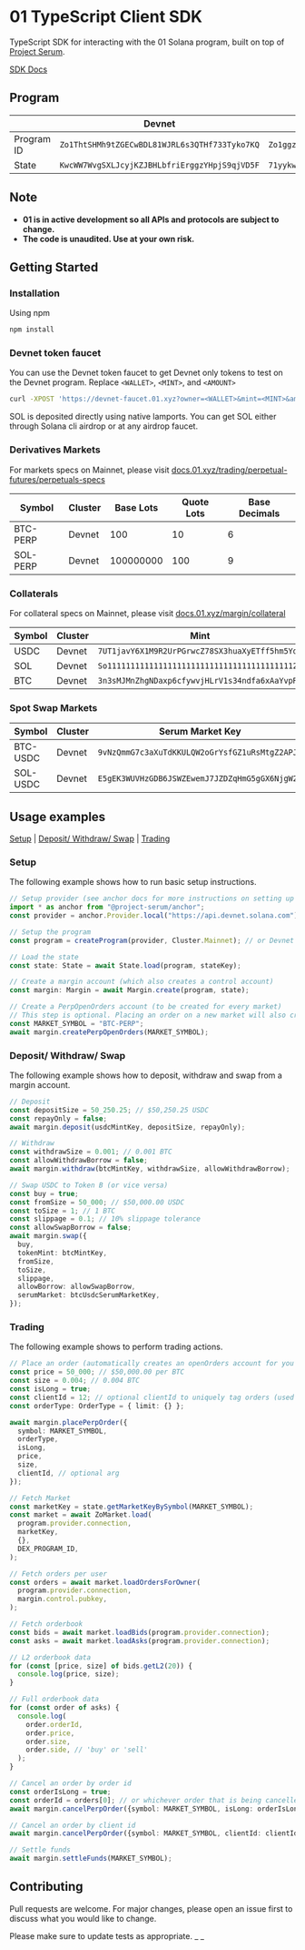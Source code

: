 # 01 TypeScript Client SDK

TypeScript SDK for interacting with the 01 Solana program, built on top of [Project Serum](https://github.com/project-serum).

[SDK Docs](https://01protocol.github.io/zo-client/)

## Program

|            | Devnet                                        | Mainnet                                        |
| ---------- | --------------------------------------------- | ---------------------------------------------- |
| Program ID | `Zo1ThtSHMh9tZGECwBDL81WJRL6s3QTHf733Tyko7KQ` | `Zo1ggzTUKMY5bYnDvT5mtVeZxzf2FaLTbKkmvGUhUQk`  |
| State      | `KwcWW7WvgSXLJcyjKZJBHLbfriErggzYHpjS9qjVD5F` | `71yykwxq1zQqy99PgRsgZJXi2HHK2UDx9G4va7pH6qRv` |

## Note
- **01 is in active development so all APIs and protocols are subject to change.**
- **The code is unaudited. Use at your own risk.**

## Getting Started 

### Installation

Using npm

```bash
npm install
```

### Devnet token faucet

You can use the Devnet token faucet to get Devnet only tokens to test on the Devnet program.
Replace `<WALLET>`, `<MINT>`, and `<AMOUNT>`

```bash
curl -XPOST 'https://devnet-faucet.01.xyz?owner=<WALLET>&mint=<MINT>&amount=<AMOUNT>'
```

SOL is deposited directly using native lamports. You can get SOL either through Solana cli airdrop or at any airdrop faucet.

### Derivatives Markets
For markets specs on Mainnet, please visit [docs.01.xyz/trading/perpetual-futures/perpetuals-specs](https://docs.01.xyz/trading/perpetual-futures/perpetuals-specs)

| Symbol      | Cluster | Base Lots | Quote Lots | Base Decimals |
| ----------- | ------- | --------- | ---------- | ------------- |
| BTC-PERP    | Devnet  | 100       | 10         | 6             |
| SOL-PERP    | Devnet  | 100000000       | 100         | 9             |

### Collaterals

For collateral specs on Mainnet, please visit [docs.01.xyz/margin/collateral](https://docs.01.xyz/margin/collateral)

| Symbol | Cluster | Mint                                         | Decimals |
| ------ | ------- | -------------------------------------------- | -------- |
| USDC   | Devnet  | `7UT1javY6X1M9R2UrPGrwcZ78SX3huaXyETff5hm5YdX` | 6        |
| SOL    | Devnet  | `So11111111111111111111111111111111111111112`  | 9        |
| BTC    | Devnet  | `3n3sMJMnZhgNDaxp6cfywvjHLrV1s34ndfa6xAaYvpRs` | 6        |

### Spot Swap Markets

| Symbol   | Cluster | Serum Market Key                             |
| -------- | ------- | -------------------------------------------- |
| BTC-USDC | Devnet  | `9vNzQmmG7c3aXuTdKKULQW2oGrYsfGZ1uRsMtgZ2APJF` |
| SOL-USDC | Devnet  | `E5gEK3WUVHzGDB6JSWZEwemJ7JZDZqHmG5gGX6NjgW2v` |


## Usage examples

[Setup](#setup) | [Deposit/ Withdraw/ Swap](#deposit) | [Trading](#trading)

### <a name="setup"></a> Setup

The following example shows how to run basic setup instructions.

```typescript
// Setup provider (see anchor docs for more instructions on setting up a provider using your wallet)
import * as anchor from "@project-serum/anchor";
const provider = anchor.Provider.local("https://api.devnet.solana.com"); // or your own endpoint

// Setup the program
const program = createProgram(provider, Cluster.Mainnet); // or Devnet

// Load the state
const state: State = await State.load(program, stateKey);

// Create a margin account (which also creates a control account)
const margin: Margin = await Margin.create(program, state);

// Create a PerpOpenOrders account (to be created for every market)
// This step is optional. Placing an order on a new market will also create the account automatically.
const MARKET_SYMBOL = "BTC-PERP";
await margin.createPerpOpenOrders(MARKET_SYMBOL);
```

### <a name="deposit"></a> Deposit/ Withdraw/ Swap

The following example shows how to deposit, withdraw and swap from a margin account.

```typescript
// Deposit
const depositSize = 50_250.25; // $50,250.25 USDC
const repayOnly = false;
await margin.deposit(usdcMintKey, depositSize, repayOnly);

// Withdraw
const withdrawSize = 0.001; // 0.001 BTC
const allowWithdrawBorrow = false;
await margin.withdraw(btcMintKey, withdrawSize, allowWithdrawBorrow);

// Swap USDC to Token B (or vice versa)
const buy = true;
const fromSize = 50_000; // $50,000.00 USDC
const toSize = 1; // 1 BTC
const slippage = 0.1; // 10% slippage tolerance
const allowSwapBorrow = false;
await margin.swap({
  buy,
  tokenMint: btcMintKey,
  fromSize,
  toSize,
  slippage,
  allowBorrow: allowSwapBorrow,
  serumMarket: btcUsdcSerumMarketKey,
});
```

### <a name="trading"></a> Trading

The following example shows to perform trading actions.

```typescript
// Place an order (automatically creates an openOrders account for you if placing on a new market)
const price = 50_000; // $50,000.00 per BTC
const size = 0.004; // 0.004 BTC
const isLong = true;
const clientId = 12; // optional clientId to uniquely tag orders (used in CancelPerpOrderByClientId)
const orderType: OrderType = { limit: {} };

await margin.placePerpOrder({
  symbol: MARKET_SYMBOL,
  orderType,
  isLong,
  price,
  size,
  clientId, // optional arg
});

// Fetch Market
const marketKey = state.getMarketKeyBySymbol(MARKET_SYMBOL);
const market = await ZoMarket.load(
  program.provider.connection,
  marketKey,
  {},
  DEX_PROGRAM_ID,
);

// Fetch orders per user
const orders = await market.loadOrdersForOwner(
  program.provider.connection,
  margin.control.pubkey,
);

// Fetch orderbook
const bids = await market.loadBids(program.provider.connection);
const asks = await market.loadAsks(program.provider.connection);

// L2 orderbook data
for (const [price, size] of bids.getL2(20)) {
  console.log(price, size);
}

// Full orderbook data
for (const order of asks) {
  console.log(
    order.orderId,
    order.price,
    order.size,
    order.side, // 'buy' or 'sell'
  );
}

// Cancel an order by order id
const orderIsLong = true;
const orderId = orders[0]; // or whichever order that is being cancelled
await margin.cancelPerpOrder({symbol: MARKET_SYMBOL, isLong: orderIsLong, orderId: orderId});

// Cancel an order by client id
await margin.cancelPerpOrder({symbol: MARKET_SYMBOL, clientId: clientId});

// Settle funds
await margin.settleFunds(MARKET_SYMBOL);
```

## Contributing

Pull requests are welcome. For major changes, please open an issue first to discuss what you would like to change.

Please make sure to update tests as appropriate.
\_
\_
